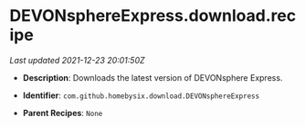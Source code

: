 # DEVONsphereExpress.download.recipe

_Last updated 2021-12-23 20:01:50Z_

- **Description**: Downloads the latest version of DEVONsphere Express.

- **Identifier**: `com.github.homebysix.download.DEVONsphereExpress`

- **Parent Recipes**: `None`

